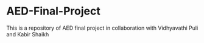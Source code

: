 # AED-Final-Project
This is a repository of AED final project in collaboration with Vidhyavathi Puli and Kabir Shaikh
